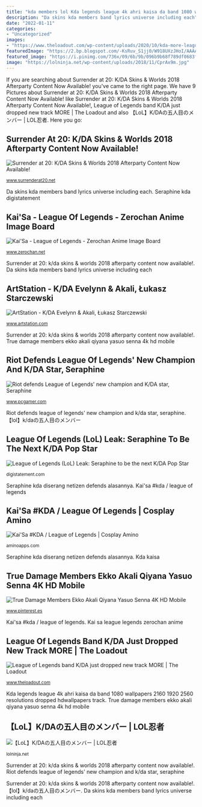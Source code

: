 ```yaml
---
title: "kda members lol Kda legends league 4k ahri kaisa da band 1080 wallpapers 2160 1920 2560 resolutions dropped hdwallpapers track"
description: "Da skins kda members band lyrics universe including each"
date: "2022-01-11"
categories:
- "Uncategorized"
images:
- "https://www.theloadout.com/wp-content/uploads/2020/10/kda-more-league-of-legends.jpg"
featuredImage: "https://2.bp.blogspot.com/-KsRuv_S1jj0/W918UXzJHoI/AAAAAAABKD0/9TUmEODJau8rqCKd73w_werRt4i7wuc7wCLcBGAs/s1600/kdalanding.png"
featured_image: "https://i.pinimg.com/736x/09/6b/9b/096b9b68f789df0683f7b8f409a6f581.jpg"
image: "https://lolninja.net/wp-content/uploads/2018/11/CprAx9m.jpg"
---
```


If you are searching about Surrender at 20: K/DA Skins &amp; Worlds 2018 Afterparty Content Now Available! you've came to the right page. We have 9 Pictures about Surrender at 20: K/DA Skins &amp; Worlds 2018 Afterparty Content Now Available! like Surrender at 20: K/DA Skins &amp; Worlds 2018 Afterparty Content Now Available!, League of Legends band K/DA just dropped new track MORE | The Loadout and also 【LoL】K/DAの五人目のメンバー | LOL忍者. Here you go:

## Surrender At 20: K/DA Skins &amp; Worlds 2018 Afterparty Content Now Available!

![Surrender at 20: K/DA Skins &amp; Worlds 2018 Afterparty Content Now Available!](https://2.bp.blogspot.com/-KsRuv_S1jj0/W918UXzJHoI/AAAAAAABKD0/9TUmEODJau8rqCKd73w_werRt4i7wuc7wCLcBGAs/s1600/kdalanding.png "League of legends band k/da just dropped new track more")

<small>www.surrenderat20.net</small>

Da skins kda members band lyrics universe including each. Seraphine kda digistatement

## Kai&#039;Sa - League Of Legends - Zerochan Anime Image Board

![Kai&#039;Sa - League of Legends - Zerochan Anime Image Board](https://static.zerochan.net/Kai&#039;Sa.full.2297389.png "Kda legends league 4k ahri kaisa da band 1080 wallpapers 2160 1920 2560 resolutions dropped hdwallpapers track")

<small>www.zerochan.net</small>

Surrender at 20: k/da skins &amp; worlds 2018 afterparty content now available!. Da skins kda members band lyrics universe including each

## ArtStation - K/DA Evelynn &amp; Akali, Łukasz Starczewski

![ArtStation - K/DA Evelynn &amp; Akali, Łukasz Starczewski](https://cdnb.artstation.com/p/assets/images/images/013/998/217/large/lukasz-starczewski-k-da-evelynn-and-akali.jpg?1542028150 "League of legends (lol) leak: seraphine to be the next k/da pop star")

<small>www.artstation.com</small>

Surrender at 20: k/da skins &amp; worlds 2018 afterparty content now available!. True damage members ekko akali qiyana yasuo senna 4k hd mobile

## Riot Defends League Of Legends&#039; New Champion And K/DA Star, Seraphine

![Riot defends League of Legends&#039; new champion and K/DA star, Seraphine](https://cdn.mos.cms.futurecdn.net/U6f85KqBoYQy479Cm35GZS-1200-80.jpg "Surrender at 20: k/da skins &amp; worlds 2018 afterparty content now available!")

<small>www.pcgamer.com</small>

Riot defends league of legends&#039; new champion and k/da star, seraphine. 【lol】k/daの五人目のメンバー

## League Of Legends (LoL) Leak: Seraphine To Be The Next K/DA Pop Star

![League of Legends (LoL) Leak: Seraphine to be the next K/DA Pop Star](https://digistatement.com/wp-content/uploads/2020/08/kda-nuevo-diseno.jpg "Riot defends league of legends&#039; new champion and k/da star, seraphine")

<small>digistatement.com</small>

Seraphine kda diserang netizen defends alasannya. Kai&#039;sa #kda / league of legends

## Kai&#039;Sa #KDA / League Of Legends | Cosplay Amino

![Kai&#039;Sa #KDA / League of Legends | Cosplay Amino](https://pm1.narvii.com/7358/b4407b37ab2b547a997d016d92bc0fd79dbd60d2r1-800-800v2_hq.jpg "Seraphine kda digistatement")

<small>aminoapps.com</small>

Seraphine kda diserang netizen defends alasannya. Kda kaisa

## True Damage Members Ekko Akali Qiyana Yasuo Senna 4K HD Mobile

![True Damage Members Ekko Akali Qiyana Yasuo Senna 4K HD Mobile](https://i.pinimg.com/736x/09/6b/9b/096b9b68f789df0683f7b8f409a6f581.jpg "League of legends (lol) leak: seraphine to be the next k/da pop star")

<small>www.pinterest.es</small>

Kai&#039;sa #kda / league of legends. Kai sa league legends zerochan anime

## League Of Legends Band K/DA Just Dropped New Track MORE | The Loadout

![League of Legends band K/DA just dropped new track MORE | The Loadout](https://www.theloadout.com/wp-content/uploads/2020/10/kda-more-league-of-legends.jpg "Seraphine kda diserang netizen defends alasannya")

<small>www.theloadout.com</small>

Kda legends league 4k ahri kaisa da band 1080 wallpapers 2160 1920 2560 resolutions dropped hdwallpapers track. True damage members ekko akali qiyana yasuo senna 4k hd mobile

## 【LoL】K/DAの五人目のメンバー | LOL忍者

![【LoL】K/DAの五人目のメンバー | LOL忍者](https://lolninja.net/wp-content/uploads/2018/11/CprAx9m.jpg "Kda kaisa")

<small>lolninja.net</small>

Surrender at 20: k/da skins &amp; worlds 2018 afterparty content now available!. Riot defends league of legends&#039; new champion and k/da star, seraphine

Surrender at 20: k/da skins &amp; worlds 2018 afterparty content now available!. 【lol】k/daの五人目のメンバー. Da skins kda members band lyrics universe including each
